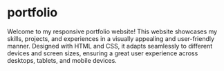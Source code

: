 # portfolio
Welcome to my responsive portfolio website! This website showcases my skills, projects, and experiences in a visually appealing and user-friendly manner. Designed with HTML and CSS, it adapts seamlessly to different devices and screen sizes, ensuring a great user experience across desktops, tablets, and mobile devices.
